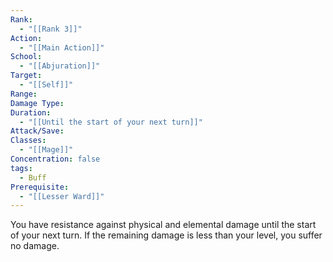 ```yaml
---
Rank:
  - "[[Rank 3]]"
Action:
  - "[[Main Action]]"
School:
  - "[[Abjuration]]"
Target:
  - "[[Self]]"
Range: 
Damage Type: 
Duration:
  - "[[Until the start of your next turn]]"
Attack/Save: 
Classes:
  - "[[Mage]]"
Concentration: false
tags:
  - Buff
Prerequisite:
  - "[[Lesser Ward]]"
---
```

You have resistance against physical and elemental damage until the start of your next turn. If the remaining damage is less than your level, you suffer no damage.